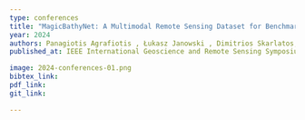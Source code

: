 ```yaml
---
type: conferences
title: "MagicBathyNet: A Multimodal Remote Sensing Dataset for Benchmarking Learning-based Bathymetry and Pixel-based Classification in Shallow Waters"
year: 2024
authors: Panagiotis Agrafiotis , Łukasz Janowski , Dimitrios Skarlatos, Begüm Demir
published_at: IEEE International Geoscience and Remote Sensing Symposium, Athens, Greece, 2024

image: 2024-conferences-01.png
bibtex_link:
pdf_link: 
git_link:

---
```

